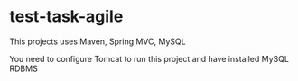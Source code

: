 # test-task-agile
This projects uses Maven, Spring MVC, MySQL

You need to configure Tomcat to run this project and have installed MySQL RDBMS
